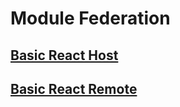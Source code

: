 # Module Federation

## [Basic React Host](./react-host/README.md)

## [Basic React Remote](./basic-react-remote/README.md)